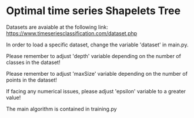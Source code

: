 # Optimal time series Shapelets Tree

Datasets are avaiable at the following link: https://www.timeseriesclassification.com/dataset.php

In order to load a specific dataset, change the variable 'dataset' in main.py.

Please remember to adjust 'depth' variable depending on the number of classes in the dataset!

Please remember to adjust 'maxSize' variable depending on the number of points in the dataset!

If facing any numerical issues, please adjust 'epsilon' variable to a greater value!

The main algorithm is contained in training.py
